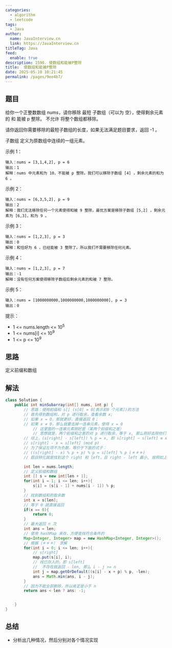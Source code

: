 ```yaml
---
categories: 
  - algorithm
  - leetcode
tags: 
  - Java
author: 
  name: JavaInterview.cn
  link: https://JavaInterview.cn
titleTag: Java
feed: 
  enable: true
description: 1590. 使数组和能被P整除
title:  使数组和能被P整除
date: 2025-05-10 10:21:45
permalink: /pages/9ee4b7/
---
```


## 题目
给你一个正整数数组 nums，请你移除 最短 子数组（可以为 空），使得剩余元素的 和 能被 p 整除。 不允许 将整个数组都移除。

请你返回你需要移除的最短子数组的长度，如果无法满足题目要求，返回 -1 。

子数组 定义为原数组中连续的一组元素。



示例 1：

    输入：nums = [3,1,4,2], p = 6
    输出：1
    解释：nums 中元素和为 10，不能被 p 整除。我们可以移除子数组 [4] ，剩余元素的和为 6 。
示例 2：

    输入：nums = [6,3,5,2], p = 9
    输出：2
    解释：我们无法移除任何一个元素使得和被 9 整除，最优方案是移除子数组 [5,2] ，剩余元素为 [6,3]，和为 9 。
示例 3：

    输入：nums = [1,2,3], p = 3
    输出：0
    解释：和恰好为 6 ，已经能被 3 整除了。所以我们不需要移除任何元素。
示例  4：

    输入：nums = [1,2,3], p = 7
    输出：-1
    解释：没有任何方案使得移除子数组后剩余元素的和被 7 整除。
示例 5：

    输入：nums = [1000000000,1000000000,1000000000], p = 3
    输出：0


提示：

* 1 <= nums.length <= 10<sup>5</sup>
* 1 <= nums[i] <= 10<sup>9</sup>
* 1 <= p <= 10<sup>9</sup>


## 思路

定义前缀和数组

## 解法
```java
class Solution {
    public int minSubarray(int[] nums, int p) {
        // 思路：使用前缀和 s[] (s[0] = 0[表示前0 个元素])的方法
        // 首先得到数组和，对 p 进行取余，查看余数 x;
        // 如果 x = 0，那就更好，直接返回 0；
        // 如果 x ≠ 0，那么就要去掉一连串元素，使得 x = 0
            // 这里面的一连串元素刚好是（某两个前缀和之差）
            // 思想就是，两个前缀和之差的对 p 进行取余，等于 x, 那么刚好去除他们，得到 x = 0，满足题意
        // 综上，(s[right] - s[left]) % p = x, 即 s[right] − s[left] ≡ x (mod p)
        // s[right] - x = s[left] (mod p)
        // 为了保证左项不为负数，等价于下面的式子：
        // ((s[right] - x) % p + p) % p = s[left] % p (＊＊＊)
        // 题目转化就是找到这个 right 和 left，且 right - left 最小, 按照如上式求解

        int len = nums.length;
        // 定义前缀和数组
        int [] s = new int[len + 1];
        for(int i = 1; i <= len; i++){
            s[i] = (s[i - 1] + nums[i - 1]) % p;
        }
        // 找到数组和的取余数
        int x = s[len];
        // 等于 0 就直接返回
        if(x == 0){
            return 0;
        }
        // 最大返回 n 次
        int ans = len;
        // 使用 hashMap 来存，方便查找符合条件的
        Map<Integer, Integer> map = new HashMap<Integer, Integer>();
        // 根据（＊＊＊） 求解
        for(int i = 0; i <= len; i++){
            // s[right]
            map.put(s[i], i);
            // 找已存入的，即 s[left]
            //  不存在就返回 - len, 那么 i - j >= n
            int j = map.getOrDefault((s[i] - x + p) % p, -len);
            ans = Math.min(ans, i - j);
        }
        // 因为不能全部删除，所以肯定是小于 n
        return ans < len ? ans: -1;


    }
}

```

## 总结

- 分析出几种情况，然后分别对各个情况实现 
